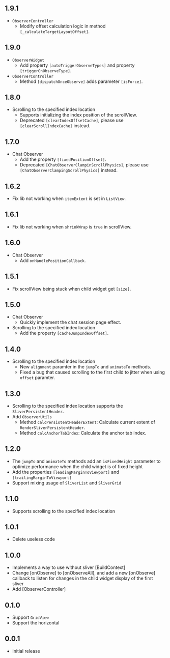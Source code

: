 ## 1.9.1
- `ObserverController`
  - Modify offset calculation logic in method `[_calculateTargetLayoutOffset]`.

## 1.9.0
- `ObserverWidget` 
  - Add property `[autoTriggerObserveTypes]` and property `[triggerOnObserveType]`.
- `ObserverController`
  - Method `[dispatchOnceObserve]` adds parameter `[isForce]`.

## 1.8.0
- Scrolling to the specified index location
  - Supports initializing the index position of the scrollView.
  - Deprecated `[clearIndexOffsetCache]`, please use `[clearScrollIndexCache]` instead.

## 1.7.0
- Chat Observer
  - Add the property `[fixedPositionOffset]`.
  - Deprecated `[ChatObserverClampinScrollPhysics]`, please use `[ChatObserverClampingScrollPhysics]` instead.

## 1.6.2
- Fix lib not working when `itemExtent` is set in `ListView`.

## 1.6.1
- Fix lib not working when `shrinkWrap` is `true` in scrollView.

## 1.6.0
- Chat Observer
  - Add `onHandlePositionCallback`.

## 1.5.1
- Fix scrollView being stuck when child widget get `[size]`.

## 1.5.0
- Chat Observer
  - Quickly implement the chat session page effect.
- Scrolling to the specified index location
  - Add the property `[cacheJumpIndexOffset]`.

## 1.4.0
- Scrolling to the specified index location
  - New `alignment` paramter in the `jumpTo` and `animateTo` methods.
  - Fixed a bug that caused scrolling to the first child to jitter when using `offset` paramter.

## 1.3.0
- Scrolling to the specified index location supports the `SliverPersistentHeader`.
- Add `ObserverUtils`
  - Method `calcPersistentHeaderExtent`: Calculate current extent of `RenderSliverPersistentHeader`.
  - Method `calcAnchorTabIndex`: Calculate the anchor tab index.

## 1.2.0
- The `jumpTo` and `animateTo` methods add an `isFixedHeight` parameter to optimize performance when the child widget is of fixed height
- Add the properties `[leadingMarginToViewport]` and `[trailingMarginToViewport]`
- Support mixing usage of `SliverList` and `SliverGrid`

## 1.1.0
- Supports scrolling to the specified index location

## 1.0.1
- Delete useless code

## 1.0.0

- Implements a way to use without sliver [BuildContext]
- Change [onObserve] to [onObserveAll], and add a new [onObserve] callback to listen for changes in the child widget display of the first sliver
- Add [ObserverController]

## 0.1.0

- Support `GridView`
- Support the horizontal

## 0.0.1

- Initial release
